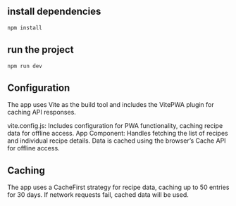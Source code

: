 ## install dependencies
```bash
npm install
```

## run the project
```bash
npm run dev
```

## Configuration
The app uses Vite as the build tool and includes the VitePWA plugin for caching API responses.

vite.config.js: Includes configuration for PWA functionality, caching recipe data for offline access.
App Component: Handles fetching the list of recipes and individual recipe details. Data is cached using the browser’s Cache API for offline access.

## Caching
The app uses a CacheFirst strategy for recipe data, caching up to 50 entries for 30 days. If network requests fail, cached data will be used.
